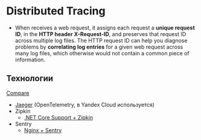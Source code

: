 # Distributed Tracing

- When receives a web request, it assigns each request a __unique request ID__, in the __HTTP header X-Request-ID__, and preserves that request ID across multiple log files. The HTTP request ID can help you diagnose problems by __correlating log entries__ for a given web request across many log files, which otherwise would not contain a common piece of information.
  
## Технологии

[Compare](https://www.nginx.com/blog/integrating-opentelemetry-modern-apps-reference-architecture-progress-report?mkt_tok=NjUzLVNNQy03ODMAAAGDoZc8tBnTTPpd0LyW8jL4ptLEDNmRtqT86ruxAIy0w26Q36wbMRlF5KC3BMfg2BcRVqWCoPUW3J4gMfJLANmKejRzOQC80kmD2-ueYoqT-DoXcB1iUA)

- [Jaeger](trace/jaeger.md) (OpenTelemetry, в Yandex Cloud используется)
- Zipkin
  - [.NET Core Support + Zipkin](https://docs.microsoft.com/en-us/dotnet/core/diagnostics/distributed-tracing-instrumentation-walkthroughs)
- Sentry
  - [Nginx + Sentry](https://blog.sentry.io/2019/01/31/using-nginx-sentry-trace-errors-logs)
